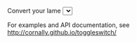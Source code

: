 Convert your lame <select> tags into toggle switches!

For examples and API documentation, see http://cornally.github.io/toggleswitch/
